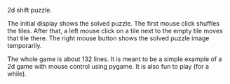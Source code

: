 2d shift puzzle. 

The initial display shows the solved puzzle. 
The first mouse click shuffles the tiles. 
After that, a left mouse click on a tile next to the empty tile moves that tile there. 
The right mouse button shows the solved puzzle image temporarily. 

The whole game is about 132 lines. 
It is meant to be a simple example of a 2d game with mouse control using pygame. 
It is also fun to play (for a while).
